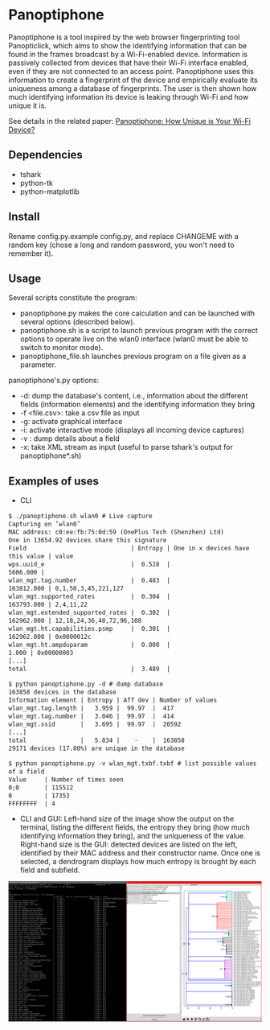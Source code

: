 Panoptiphone
=============

Panoptiphone is a tool inspired by the web browser fingerprinting tool Panopticlick, which aims to show the identifying information that can be found in the frames broadcast by a Wi-Fi-enabled device. Information is passively collected from devices that have their Wi-Fi interface enabled, even if they are not connected to an access point. Panoptiphone uses this information to create a fingerprint of the device and empirically evaluate its uniqueness among a database of fingerprints. The user is then shown how much identifying information its device is leaking through Wi-Fi and how unique it is.

See details in the related paper: [Panoptiphone: How Unique is Your Wi-Fi Device?](https://hal.inria.fr/hal-01330479/file/paper.pdf)


## Dependencies ##

- tshark
- python-tk
- python-matplotlib

## Install ##

Rename config.py.example config.py, and replace CHANGEME with a random key (chose a long and random password, you won't need to remember it).

## Usage ##

Several scripts constitute the program:
- panoptiphone.py makes the core calculation and can be launched with several options (described below).
- panoptiphone.sh is a script to launch previous program with the correct options to operate live on the wlan0 interface (wlan0 must be able to switch to monitor mode).
- panoptiphone_file.sh launches previous program on a file given as a parameter.

panoptiphone's.py options:
- -d: dump the database's content, i.e., information about the different fields (information elements) and the identifying information they bring
- -f <file.csv>: take a csv file as input
- -g: activate graphical interface
- -i: activate interactive mode (displays all incoming device captures)
- -v <field>: dump details about a field
- -x: take XML stream as input (useful to parse tshark's output for panoptiphone*.sh)

## Examples of uses ##

- CLI

```
$ ./panoptiphone.sh wlan0 # Live capture
Capturing on ’wlan0’
MAC address: c0:ee:fb:75:0d:59 (OnePlus Tech (Shenzhen) Ltd)
One in 13654.92 devices share this signature
Field                             | Entropy | One in x devices have this value | value
wps.uuid_e                        |  0.528  |                         5606.000 |
wlan_mgt.tag.number               |  0.483  |                       163812.000 | 0,1,50,3,45,221,127
wlan_mgt.supported_rates          |  0.304  |                       163793.000 | 2,4,11,22
wlan_mgt.extended_supported_rates |  0.302  |                       162962.000 | 12,18,24,36,48,72,96,108
wlan_mgt.ht.capabilities.psmp     |  0.301  |                       162962.000 | 0x0000012c
wlan_mgt.ht.ampduparam            |  0.000  |                            1.000 | 0x00000003
[...]
total                             |  3.489  |
```

```
$ python panoptiphone.py -d # dump database
163858 devices in the database
Information element | Entropy | Aff dev | Number of values
wlan_mgt.tag.length |   3.959 |  99.97  |  417
wlan_mgt.tag.number |   3.046 |  99.97  |  414
wlan_mgt.ssid       |   3.695 |  99.97  |  20592
[...]
total               |   5.834 |    -    |  163858
29171 devices (17.80%) are unique in the database
```

```
$ python panoptiphone.py -v wlan_mgt.txbf.txbf # list possible values of a field
Value     | Number of times seen
0;0       | 115512
0         | 17353
FFFFFFFF  | 4
```

- CLI and GUI: Left-hand size of the image show the output on the terminal, listing the different fields, the entropy they bring (how much identifying information they bring), and the uniqueness of the value. Right-hand size is the GUI: detected devices are listed on the left, identified by their MAC address and their constructor name. Once one is selected, a dendrogram displays how much entropy is brought by each field and subfield.

![GUI example](example.png?raw=true "GUI example")
